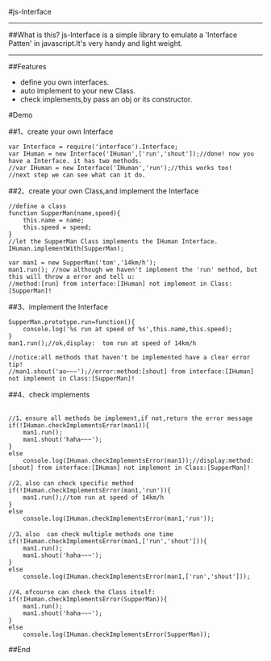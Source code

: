 #js-Interface
<hr/>
##What is this?
js-Interface is a simple library to emulate a 'Interface Patten' in javascript.It's very handy and light weight.
<hr/>
##Features
<ul>
 <li>define you own interfaces.</li>
 <li>auto implement to your new Class.</li>
 <li>check implements,by pass an obj or its constructor.</li>
</ul>
#Demo

##1、create your own Interface
```
var Interface = require('interface').Interface;
var IHuman = new Interface('IHuman',['run','shout']);//done! now you have a Interface. it has two methods.
//var IHuman = new Interface('IHuman','run');//this works too!
//next step we can see what can it do.
```


##2、create your own Class,and implement the Interface
```
//define a class
function SupperMan(name,speed){
    this.name = name;
    this.speed = speed;
}
//let the SupperMan Class implements the IHuman Interface.
IHuman.implementWith(SupperMan);

var man1 = new SupperMan('tom','14km/h');
man1.run(); //now although we haven't implement the 'run' method, but this will throw a error and tell u:
//method:[run] from interface:[IHuman] not implement in Class:[SupperMan]!
```


##3、implement the Interface
```
SupperMan.prototype.run=function(){
    console.log('%s run at speed of %s',this.name,this.speed);
}
man1.run();//ok,display:  tom run at speed of 14km/h

//notice:all methods that haven't be implemented have a clear error tip!
//man1.shout('ao~~~');//error:method:[shout] from interface:[IHuman] not implement in Class:[SupperMan]!
```

##4、check implements
```

//1、ensure all methods be implement,if not,return the error message
if(!IHuman.checkImplementsError(man1)){
    man1.run();
    man1.shout('haha~~~');
}
else
    console.log(IHuman.checkImplementsError(man1));//display:method:[shout] from interface:[IHuman] not implement in Class:[SupperMan]!

//2、also can check specific method
if(!IHuman.checkImplementsError(man1,'run')){
    man1.run();//tom run at speed of 14km/h
}
else
    console.log(IHuman.checkImplementsError(man1,'run'));
    
//3、also  can check multiple methods one time
if(!IHuman.checkImplementsError(man1,['run','shout'])){
    man1.run();
    man1.shout('haha~~~');
}
else
    console.log(IHuman.checkImplementsError(man1,['run','shout']));
    
//4、ofcourse can check the Class itself:
if(!IHuman.checkImplementsError(SupperMan)){
    man1.run();
    man1.shout('haha~~~');
}
else
    console.log(IHuman.checkImplementsError(SupperMan));
```

##End
